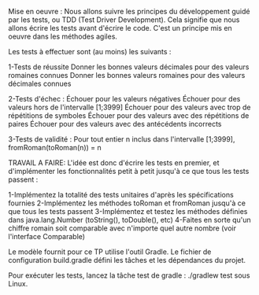Mise en oeuvre :
Nous allons suivre les principes du développement guidé par les tests, ou TDD (Test Driver Development). Cela signifie que nous allons écrire les tests avant d'écrire le code. C'est un principe mis en oeuvre dans les méthodes agiles.

Les tests à effectuer sont (au moins) les suivants :

1-Tests de réussite
Donner les bonnes valeurs décimales pour des valeurs romaines connues
Donner les bonnes valeurs romaines pour des valeurs décimales connues

2-Tests d'échec :
Échouer pour les valeurs négatives
Échouer pour des valeurs hors de l'intervalle [1;3999]
Échouer pour des valeurs avec trop de répétitions de symboles
Échouer pour des valeurs avec des répétitions de paires
Échouer pour des valeurs avec des antécédents incorrects

3-Tests de validité :
Pour tout entier n inclus dans l'intervalle [1;3999], fromRoman(toRoman(n)) = n

TRAVAIL A FAIRE:
L'idée est donc d'écrire les tests en premier, et d'implémenter les fonctionnalités petit à petit jusqu'à ce que tous les tests passent :

1-Implémentez la totalité des tests unitaires d'après les spécifications fournies
2-Implémentez les méthodes toRoman et fromRoman jusqu'à ce que tous les tests passent
3-Implémentez et testez les méthodes définies dans java.lang.Number (toString(), toDouble(), etc)
4-Faites en sorte qu'un chiffre romain soit comparable avec n'importe quel autre nombre (voir l'interface Comparable)

Le modèle fournit pour ce TP utilise l'outil Gradle. Le fichier de configuration build.gradle défini les tâches et les dépendances du projet.

Pour exécuter les tests, lancez la tâche test de gradle : ./gradlew test sous Linux.